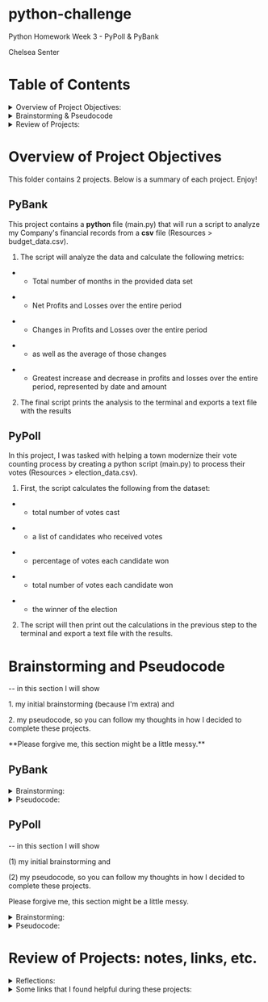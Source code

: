 # python-challenge
Python Homework Week 3 - PyPoll &amp; PyBank<p>
Chelsea Senter <p>

# Table of Contents 
<details><summary> Overview of Project Objectives: </summary>
<p>
PyBank<p>
PyPoll<p>
 </p>
 </details>
<details><summary> Brainstorming & Pseudocode </summary>
<p>
PyBank: Brainstorming<p>
PyBank: Pseudocode<p>
PyPoll: Brainstorming<p>
PyPoll: Pseudocode<p>
 </p>
 </details>
 <details><summary> Review of Projects: </summary>
<p>
> reflections/notes<p>
> helpful links<p>
  </p>
 </details>
<p><p>
 
# Overview of Project Objectives

This folder contains 2 projects. Below is a summary of each project. Enjoy!<p><p>

## PyBank 
This project contains a __python__ file (main.py) that will run a script to analyze my Company's financial records from a **csv** file (Resources > budget_data.csv). <p><p>

 1. The script will analyze the data and calculate the following metrics: <p>
-    * Total number of months in the provided data set<p>
-    * Net Profits and Losses over the entire period<p>
-    * Changes in Profits and Losses over the entire period<p>
-    * as well as the average of those changes<p>
-    * Greatest increase and decrease in profits and losses over the entire period, represented by date and amount<p><p>
  
 2. The final script prints the analysis to the terminal and exports a text file with the results<p>

## PyPoll
In this project, I was tasked with helping a town modernize their vote counting process by creating a python script (main.py) to process their votes (Resources > election_data.csv).<p><p>

1. First, the script calculates the following from the dataset:<p>
-    * total number of votes cast<p>
-    * a list of candidates who received votes<p>
-    * percentage of votes each candidate won<p>
-    * total number of votes each candidate won<p>
-    * the winner of the election<p><p>

2. The script will then print out the calculations in the previous step to the terminal and export a text file with the results.<p>

# Brainstorming and Pseudocode
<p>
-- in this section I will show <p>
1. my initial brainstorming (because I'm extra) and <p>
2. my pseudocode, so you can follow my thoughts in how I decided to complete these projects. <p>
**Please forgive me, this section might be a little messy.**
<p><p>


## PyBank<p>
 <p>
 <details><summary> Brainstorming: </summary>
- [x] Header/Before we can begin writing code for our script:<p>
  import classes (csv and os)<p>
  locate csv file<p>
  open it <p>
  set the csv class's function reader to read the csv file<p>
  
- [x] Notes/things to keep in mind
  GET RID OF HEADER BEFORE PROCEEDING!
  dates and profits(+)/losses(-), amounts are formatted as 00000 or -00000
    
- [x] Total # months
  dates formatted as DDD-YYYY (NOV-2015)<p>
  total months means ALL months (i.e. jan 2015 and jan 2017 are two separate months)<p>
  there are no multiples of month/years, one for each<p>
  [x] so count all rows except header = total months in data set<p>
    
- [x] Net
  get the sum of all rows<p>
- [x] add all rows to a variable set to 0 (except the header)<p>
    
- [x] Calc changes, find max and min change
  for every row, find the difference (designate + or - for profit or loss) between that row and row + 1, then put it in a new list (diff_list)<p>
-   [x] this will create a list of differences ("change") between adjacent months, starting with the first month.<p>
-   [x] find the average of changes: add all items in list (set sum_diff_list to 0, for items in list add to sum_diff_list)<p> 
    then divide by length (or count) of items in list<p><p>
    
- [x] Greatest increase in profits (date and amount) over period<p>
-   [x] from diff_list, find the greatest_profit in the list (maximum number), then search for that number in the list (checks for multiples)<p>
    if number of greatest_profit value is less than 1, pull the date (correlate the position of the max# in the diff_list with the csv rows) amd set as greatest_profit<p>
    else number of greatest_profit is greater than 1 for loop anything that matches greatest_profit and set to print with commas between<p>
-   [x] from diff_list, find the greatest_loss in the list (minimum number), then search for that number in the list (checks for multiples)<p>
    if number of greatest_loss is less than 1, pull the date (correlate the position of the min# in the diff_list with the csv rows) and set as greatest_loss<p>
    else number of greatest_loss is greater than 1, for loop anything that matches greatest_loss and set to print with commas between<p><p>

- [x] Print results<p>
 print( Financial Analysis<p>
 ------------<p>
 Total Months: total_months<p>
 Total: net_total<p>
 Average Change: average_change<p>
 Greatest Increase in Profits: max_num<p>
 Greatest Decrease in Losses: min_num<p>
 <p><p>
</p>
</details>

 <details><summary> Pseudocode: </summary>
- [x] Header/Before we can begin writing code for our script:<p>
import os <p>
import csv <p>
finance_csv = os.path.join("PATH") <p>
with open(finance_csv, encoding='utf-8') as bankfile:<p>
csvreader = csv.reader(bankfile, delimiter=",")<p><p>

- [x] Notes/things to keep in mind<p>
 nix_header = next(csvreader)<p>
 lists<p><p>
  
- [x] Total # months<p>
 month_count = len(list(csvreader))<p>
- [x] so count all rows except header = total months in data set<p><p>
 
 print(month_count) -- to test it works<p><p>
    
- [x] Net<p>
net_total = 0<p>
for month in csvreader:<p>
  net_total += month[1]<p>
- [x] add all rows to a variable set to 0 (except the header)<p><p>

print(net_total) --to make sure it works<p><p>

- [x] Calc changes, find max and min change<p>
--------try list comprehension, maybe?---------diff_list = [diff for diff in csvreader]<p><p>

counter = 0<p>
diff_list = []<p>
row = 0<p>
while counter < month_count:<p>
 difference = csvreader[row] + csvraeder[row + 1]<p>
 counter += 1<p><p>

- [x] Greatest increase in profits (date and amount) over period<p>
- [x] from diff_list, find the maximum number in the list, then search for that number in the list (checks for multiples)<p>
    if number of max# is less than 1, pull the date (correlate the position of the max# in the diff_list with the csv rows) amd set as greatest_profit<p>
    else nubmer of max# if greater<p>
- [x] from diff_list, find the minimum number in the list, then search for that number in the list (checks for multiples)<p>
    if number of min# is less than 1, pull the date (correlate the position of the min# in the diff_list with the csv rows) and set as greatest_loss<p><p>
    
- [x] Print results<p>
 print( Financial Analysis<p>
 ------------<p>
 Total Months: total_months<p>
 Total: net_total<p>
 Average Change: average_change<p><p>
</p>
</details>

## PyPoll<p>
-- in this section I will show <p>
 (1) my initial brainstorming and <p>
 (2) my pseudocode, so you can follow my thoughts in how I decided to complete these projects. <p>
 Please forgive me, this section might be a little messy.<p><p>

 <details><summary> Brainstorming: </summary>
 three columns = Voter ID, County, and Candidate<p>
 --note to self: voter ID is an 8 character string, NOT integer!<p>
 1. total votes cast (len of list minus header)<p>
 2. total list of all candidates who received votes (unique value finder, make list of those)<p>
   -- to do this, I will use a set then convert to list to pull out unique values<p>
 3. percentage of the votes won by each candidate (tally total votes for each candidate, put them in lists, maybe a dictionary of lists if you have time)<p>
 4. total number of votes for each candidate<p>
   --to do this, I want to create a dictionary with keys of the candidate names and values as the sum of their votes. So...<p>
   --I will need to create a for loop to count each candidate in candidate names in the overall vote_choice_list, then...<p>
   --add the candidate name as key and the number of votes as value<p>
 5. winner of the election based on popular vote<p><p>

Summary:<p>
- [x] set up imports, open and read csv files<p>
- [x] next header - we don't need it!<p>
- [x] need a list of vote choices (vote_choice_list) then...<p>
- [x] len(vote_choice_list) for total votes number - 1<p>
- [x] find unique values (candidate names) of vote_choice_list - 2<p>
- [x] sum items in vote_choice_list by name (correy_list, khan_list, li_list, etc) - 4<p>
- [x] divide individual candidate list by vote_choice_list, set value to pct_khan, pct_correy, etc - 3<p>
- [x] create dictionary totals (khan:15, li:23, etc)<p>
- [x] find the highest value in dictionary<p><p>
</p>
</details>

 <details><summary> Pseudocode: </summary>
- [x] set up imports, open and read csv files<p>
    import csv & os<p>
    with open election_data.csv as pollfile<p>
    call upon csv.reader to read pollfile, using delimiter=","<p><p>

- [x] next header - we don't need it!<p>
    next(csvreader)<p><p>
  
- [x] need a list of vote choices (vote_choice_list) then...<p>
    vote_choice_list = []<p>
    for row in csvreader:<p>
        append() vote_choice_list with index position [2], because lists start at [0] and we need the last "column" in the row)<p><p>
    
- [x] len(vote_choice_list) for total votes number - 1<p>
    vote_count = len(vote_choice_list)<p>
    print(vote_count)<p>
    print("----------")<p><p>

- [x] find unique values (candidate names) of vote_choice_list - 2<p>
      list(set(vote_choice_list))<p><p>

- [x] sum items in vote_choice_list by name (correy_list, khan_list, li_list, etc) - 4<p><p>

    final_results = {}<p><p>
        for candidate in candidates_names:<p>
        final_tally = vote_choice_list.count(candidate)<p>
        final_results[candidate] = final_tally<p>
    print(final_results) <p><p>

- [x] divide individual candidate list (total votes per candidate) by vote_choice_list, set value to dictionary as list with the total votes - 3<p>
         final_results[key] = [final_tally, round((final_tally / vote_count)*100,3)] <p>

- [x] find the highest value in dictionary by setting for loop and initializing "winner_value"<p><p>
         winner_value = 0 <p>
         (inside for loop for each candidate:)
          if final_tally > winner_value: <p>
            winner_value = final_tally <p>
            winner_name = candidate <p>
- [x] create lists to for loop into terminal (print) and write into text file all at once: <p>
             variables needed: <p>
             header <p>
             body with candidate overview <p>
             footer declaring winner <p> <p>
</p>
</details>

# Review of Projects: notes, links, etc.
 <details><summary> Reflections: </summary>
 <p>
After seeing how other READMEs are formatted, I will no longer include the brainstorming section. I will possibly the Pseudocode portion, especially when I'm completing coursework to show my work. This illustrates to me the importance of extracurricular projects, so I have the freedom to exclude "my process" notes and focus fully on the material I'm creating.<p><p>

There was a lot of brainstorming, writing things out, deleting lines, adding lines, scrapping the whole thing, starting over. It was frustrating to feel totally lost in what I had to do when I felt I had exhausted all possible routes on the current "thought road" I was on. However, after looking over my final products, I'm quite pleased with what I created. Although there were moments of frustration, those moments allowed for wonderful eureka! moments when things worked the first time I ran them. I'm looking forward to those moments in the future as I progress my knowledge. Overall, I'm sure I will find quicker ways to get the results I need, but for now this wasn't half bad.<p><p>
</p>
</details>

 <details><summary> Some links that I found helpful during these projects: </summary>
 <p>
[how to round a number in python](https://stackoverflow.com/questions/20457038/how-to-round-to-2-decimals-with-python)<p>
[how to write files to a txt file](https://www.datacamp.com/community/tutorials/reading-writing-files-python)<p>
[finding the index of an item in a list](https://stackoverflow.com/questions/176918/finding-the-index-of-an-item-in-a-list)<p>
[finding the min/max of items in a list](https://medium.com/programminginpython-com/python-program-to-find-the-largest-and-smallest-number-in-a-list-fd8fac8aba08)<p>
[printing lists: 4 ways](https://www.geeksforgeeks.org/print-lists-in-python-4-different-ways/)<p>
[python sets](https://www.w3schools.com/python/python_sets.asp)<p>
[finding unique values in a list by creating a set](https://stackoverflow.com/questions/12897374/get-unique-values-from-a-list-in-python)<p>
[find the highest value in a dictionary](https://stackoverflow.com/questions/268272/getting-key-with-maximum-value-in-dictionary)<p>
[how to count an item in a list](https://www.kite.com/python/answers/how-to-count-the-number-of-occurrences-of-an-element-in-a-list-in-python#:~:text=of%20%22b%22%20.-,Use%20list.,number%20of%20occurrences%20of%20value%20.)<p>
[how to add a key:value to a dictionary](https://www.journaldev.com/23232/python-add-to-dictionary)<p>
[printing values from a dictionary](https://realpython.com/iterate-through-dictionary-python/)<p>
 </p>
 </details>
